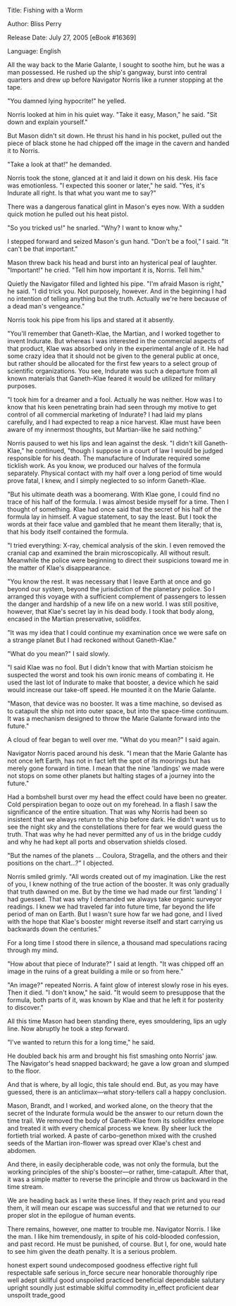 Title: Fishing with a Worm

Author: Bliss Perry

Release Date: July 27, 2005 [eBook #16369]

Language: English


All the way back to the Marie Galante, I sought to soothe him, but he was a man possessed. He rushed up the ship's gangway, burst into central quarters and drew up before Navigator Norris like a runner stopping at the tape.

"You damned lying hypocrite!" he yelled.

Norris looked at him in his quiet way. "Take it easy, Mason," he said. "Sit down and explain yourself."

But Mason didn't sit down. He thrust his hand in his pocket, pulled out the piece of black stone he had chipped off the image in the cavern and handed it to Norris.

"Take a look at that!" he demanded.

Norris took the stone, glanced at it and laid it down on his desk. His face was emotionless. "I expected this sooner or later," he said. "Yes, it's Indurate all right. Is that what you want me to say?"

There was a dangerous fanatical glint in Mason's eyes now. With a sudden quick motion he pulled out his heat pistol.

"So you tricked us!" he snarled. "Why? I want to know why."

I stepped forward and seized Mason's gun hand. "Don't be a fool," I said. "It can't be that important."

Mason threw back his head and burst into an hysterical peal of laughter. "Important!" he cried. "Tell him how important it is, Norris. Tell him."

Quietly the Navigator filled and lighted his pipe. "I'm afraid Mason is right," he said. "I did trick you. Not purposely, however. And in the beginning I had no intention of telling anything but the truth. Actually we're here because of a dead man's vengeance."

Norris took his pipe from his lips and stared at it absently.

"You'll remember that Ganeth-Klae, the Martian, and I worked together to invent Indurate. But whereas I was interested in the commercial aspects of that product, Klae was absorbed only in the experimental angle of it. He had some crazy idea that it should not be given to the general public at once, but rather should be allocated for the first few years to a select group of scientific organizations. You see, Indurate was such a departure from all known materials that Ganeth-Klae feared it would be utilized for military purposes.

"I took him for a dreamer and a fool. Actually he was neither. How was I to know that his keen penetrating brain had seen through my motive to get control of all commercial marketing of Indurate? I had laid my plans carefully, and I had expected to reap a nice harvest. Klae must have been aware of my innermost thoughts, but Martian-like he said nothing."

Norris paused to wet his lips and lean against the desk. "I didn't kill Ganeth-Klae," he continued, "though I suppose in a court of law I would be judged responsible for his death. The manufacture of Indurate required some ticklish work. As you know, we produced our halves of the formula separately. Physical contact with my half over a long period of time would prove fatal, I knew, and I simply neglected to so inform Ganeth-Klae.

"But his ultimate death was a boomerang. With Klae gone, I could find no trace of his half of the formula. I was almost beside myself for a time. Then I thought of something. Klae had once said that the secret of his half of the formula lay in himself. A vague statement, to say the least. But I took the words at their face value and gambled that he meant them literally; that is, that his body itself contained the formula.

"I tried everything: X-ray, chemical analysis of the skin. I even removed the cranial cap and examined the brain microscopically. All without result. Meanwhile the police were beginning to direct their suspicions toward me in the matter of Klae's disappearance.

"You know the rest. It was necessary that I leave Earth at once and go beyond our system, beyond the jurisdiction of the planetary police. So I arranged this voyage with a sufficient complement of passengers to lessen the danger and hardship of a new life on a new world. I was still positive, however, that Klae's secret lay in his dead body. I took that body along, encased in the Martian preservative, solidifex.

"It was my idea that I could continue my examination once we were safe on a strange planet But I had reckoned without Ganeth-Klae."

"What do you mean?" I said slowly.

"I said Klae was no fool. But I didn't know that with Martian stoicism he suspected the worst and took his own ironic means of combating it. He used the last lot of Indurate to make that booster, a device which he said would increase our take-off speed. He mounted it on the Marie Galante.

"Mason, that device was no booster. It was a time machine, so devised as to catapult the ship not into outer space, but into the space-time continuum. It was a mechanism designed to throw the Marie Galante forward into the future."

A cloud of fear began to well over me. "What do you mean?" I said again.

Navigator Norris paced around his desk. "I mean that the Marie Galante has not once left Earth, has not in fact left the spot of its moorings but has merely gone forward in time. I mean that the nine 'landings' we made were not stops on some other planets but halting stages of a journey into the future."

Had a bombshell burst over my head the effect could have been no greater. Cold perspiration began to ooze out on my forehead. In a flash I saw the significance of the entire situation. That was why Norris had been so insistent that we always return to the ship before dark. He didn't want us to see the night sky and the constellations there for fear we would guess the truth. That was why he had never permitted any of us in the bridge cuddy and why he had kept all ports and observation shields closed.

"But the names of the planets ... Coulora, Stragella, and the others and their positions on the chart...?" I objected.

Norris smiled grimly. "All words created out of my imagination. Like the rest of you, I knew nothing of the true action of the booster. It was only gradually that truth dawned on me. But by the time we had made our first 'landing' I had guessed. That was why I demanded we always take organic surveyor readings. I knew we had traveled far into future time, far beyond the life period of man on Earth. But I wasn't sure how far we had gone, and I lived with the hope that Klae's booster might reverse itself and start carrying us backwards down the centuries."

For a long time I stood there in silence, a thousand mad speculations racing through my mind.

"How about that piece of Indurate?" I said at length. "It was chipped off an image in the ruins of a great building a mile or so from here."

"An image?" repeated Norris. A faint glow of interest slowly rose in his eyes. Then it died. "I don't know," he said. "It would seem to presuppose that the formula, both parts of it, was known by Klae and that he left it for posterity to discover."

All this time Mason had been standing there, eyes smouldering, lips an ugly line. Now abruptly he took a step forward.

"I've wanted to return this for a long time," he said.

He doubled back his arm and brought his fist smashing onto Norris' jaw. The Navigator's head snapped backward; he gave a low groan and slumped to the floor.

And that is where, by all logic, this tale should end. But, as you may have guessed, there is an anticlimax—what story-tellers call a happy conclusion.

Mason, Brandt, and I worked, and worked alone, on the theory that the secret of the Indurate formula would be the answer to our return down the time trail. We removed the body of Ganeth-Klae from its solidifex envelope and treated it with every chemical process we knew. By sheer luck the fortieth trial worked. A paste of carbo-genethon mixed with the crushed seeds of the Martian iron-flower was spread over Klae's chest and abdomen.

And there, in easily decipherable code, was not only the formula, but the working principles of the ship's booster—or rather, time-catapult. After that, it was a simple matter to reverse the principle and throw us backward in the time stream.

We are heading back as I write these lines. If they reach print and you read them, it will mean our escape was successful and that we returned to our proper slot in the epilogue of human events.

There remains, however, one matter to trouble me. Navigator Norris. I like the man. I like him tremendously, in spite of his cold-blooded confession, and past record. He must be punished, of course. But I, for one, would hate to see him given the death penalty. It is a serious problem.

honest
expert
sound
undecomposed
goodness
effective
right
full
respectable
safe
serious
in_force
secure
near
honorable
thoroughly
ripe
well
adept
skillful
good
unspoiled
practiced
beneficial
dependable
salutary
upright
soundly
just
estimable
skilful
commodity
in_effect
proficient
dear
unspoilt
trade_good